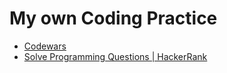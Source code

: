 # My own Coding Practice

* [Codewars](https://www.codewars.com/dashboard)
* [Solve Programming Questions | HackerRank](https://www.hackerrank.com/domains?h_r=logo)
